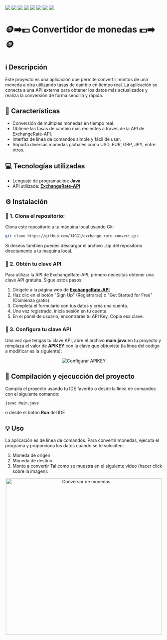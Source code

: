 <p>
  <img src="https://img.shields.io/badge/VERSIÓN-1.0.0-blue"/>
  <img src="https://img.shields.io/badge/LENGUAJE-Java-blue"/>
  <img src="https://img.shields.io/badge/INTERFAZ-Línea%20de%20comandos-lightgrey"/>
  <img src="https://img.shields.io/badge/PLATAFORMA-Multiplataforma-9cf"/>
  <img src="https://img.shields.io/badge/API-ExchangeRate--API-orange"/>
  <img src="https://img.shields.io/badge/ESTADO-CONCLUIDO-brightgreen"/>
  <img src="https://img.shields.io/badge/ÚLTIMA%20ACTUALIZACIÓN-MAYO%202025-orange"/>
  <img src="https://img.shields.io/badge/ACCESO%20OFFLINE-SÍ-brightgreen"/>
</p>


# 🪙➡️💵 Convertidor de monedas 💵➡️🪙

## ℹ️ Descripción
Este proyecto es una aplicación que permite convertir montos de una moneda a otra 
utilizando tasas de cambio en tiempo real. La aplicación se conecta a una API externa 
para obtener los datos más actualizados y realiza la conversión de forma sencilla y rápida.


## 🔨 Características
- Conversión de múltiples monedas en tiempo real.
- Obtiene las tasas de cambio más recientes a través de la API de ExchangeRate-API.
- Interfaz de línea de comandos simple y fácil de usar.
- Soporta diversas monedas globales como USD, EUR, GBP, JPY, entre otras.

## 💻 Tecnologías utilizadas 
- Lenguaje de programación: **Java**
- API utilizada: **[ExchangeRate-API](https://www.exchangerate-api.com/)**

## ⚙️ Instalación

### 📂 1. Clona el repositorio:
Clona este repositorio a tu máquina local usando Git:

```bash
git clone https://github.com/JJGG1/exchange-rate-convert.git
```
Si deseas tambien puedes descargar el archivo .zip del repositorio directamente a tu maquina local.

### 🔑 2. Obtén tu clave API 
Para utilizar la API de ExchangeRate-API, primero necesitas obtener una clave API gratuita.
Sigue estos pasos:
1. Dirígete a la página web de **[ExchangeRate-API](https://www.exchangerate-api.com/)**
2. Haz clic en el botón "Sign Up" (Registrarse) o "Get Started for Free" (Comienza gratis).
3. Completa el formulario con tus datos y crea una cuenta.
4. Una vez registrado, inicia sesión en tu cuenta.
5. En el panel de usuario, encontrarás tu API Key. Copia esa clave.

### 🔑 3. Configura tu clave API 
Una vez que tengas tu clave API, abre el archivo **main.java** en tu proyecto y remplaza el valor de **APIKEY** con la clave que obtuviste 
(la linea del codigo a modificar es la siguiente):

<p align="center">
  <img src="https://github.com/user-attachments/assets/0d9dd9ce-c347-4199-8796-530d2809732e" alt="Configurar APIKEY">
</p>



## 🚀 Compilación y ejecucción del proyecto 
Compila el proyecto usando tu IDE favorito o desde la línea de comandos con el siguiente comando:
```bash
javac Main.java
```
o desde el boton **Run** del IDE

## 💡 Uso 
La aplicación es de línea de comandos. Para convertir monedas, ejecuta el programa y proporciona los datos cuando se te solociten:
1. Moneda de origen
2. Moneda de destino
3. Monto a convertir
Tal como se muestra en el siguiente video (hacer click sobre la imagen):
<p align="center">
  <a href="https://youtu.be/eiaZL-l4EEI" target="_blank">
    <img src="https://github.com/user-attachments/assets/3b6ac41b-8828-4802-8f4f-b480d2819778" alt="Conversor de monedas" width="500"/>
  </a>
</p>
